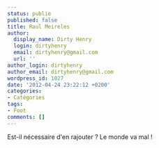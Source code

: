 ```yaml
---
status: publie
published: false
title: Raul Meireles
author:
  display_name: Dirty Henry
  login: dirtyhenry
  email: dirtyhenry@gmail.com
  url: ''
author_login: dirtyhenry
author_email: dirtyhenry@gmail.com
wordpress_id: 1027
date: '2012-04-24 23:22:12 +0200'
categories:
- Catégories
tags:
- Foot
comments: []
---
```

Est-il nécessaire d'en rajouter ? Le monde va mal !
